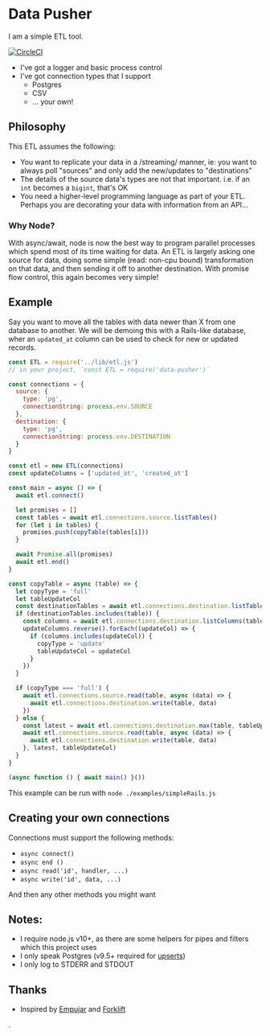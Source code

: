 # Data Pusher

I am a simple ETL tool.

[![CircleCI](https://circleci.com/gh/evantahler/data-pusher.svg?style=svg)](https://circleci.com/gh/evantahler/data-pusher)

* I've got a logger and basic process control
* I've got connection types that I support
  * Postgres
  * CSV
  * ... your own!

## Philosophy
This ETL assumes the following:
 * You want to replicate your data in a /streaming/ manner, ie: you want to always poll "sources" and only add the new/updates to "destinations"
 * The details of the source data's types are not that important.  i.e. if an `int` becomes a `bigint`, that's OK
 * You need a higher-level programming language as part of your ETL.  Perhaps you are decorating your data with information from an API...

### Why Node?
With async/await, node is now the best way to program parallel processes which spend most of its time waiting for data.  An ETL is largely asking one source for data, doing some simple (read: non-cpu bound) transformation on that data, and then sending it off to another destination.  With promise flow control, this again becomes very simple!

## Example
Say you want to move all the tables with data newer than X from one database to another.  We will be demoing this with a Rails-like database, wher an `updated_at` column can be used to check for new or updated records.

```js
const ETL = require('../lib/etl.js')
// in your project, `const ETL = require('data-pusher')`

const connections = {
  source: {
    type: 'pg',
    connectionString: process.env.SOURCE
  },
  destination: {
    type: 'pg',
    connectionString: process.env.DESTINATION
  }
}

const etl = new ETL(connections)
const updateColumns = ['updated_at', 'created_at']

const main = async () => {
  await etl.connect()

  let promises = []
  const tables = await etl.connections.source.listTables()
  for (let i in tables) {
    promises.push(copyTable(tables[i]))
  }

  await Promise.all(promises)
  await etl.end()
}

const copyTable = async (table) => {
  let copyType = 'full'
  let tableUpdateCol
  const destinationTables = await etl.connections.destination.listTables()
  if (destinationTables.includes(table)) {
    const columns = await etl.connections.destination.listColumns(table)
    updateColumns.reverse().forEach((updateCol) => {
      if (columns.includes(updateCol)) {
        copyType = 'update'
        tableUpdateCol = updateCol
      }
    })
  }

  if (copyType === 'full') {
    await etl.connections.source.read(table, async (data) => {
      await etl.connections.destination.write(table, data)
    })
  } else {
    const latest = await etl.connections.destination.max(table, tableUpdateCol)
    await etl.connections.source.read(table, async (data) => {
      await etl.connections.destination.write(table, data)
    }, latest, tableUpdateCol)
  }
}

(async function () { await main() }())
```
This example can be run with `node ./examples/simpleRails.js`

## Creating your own connections

Connections must support the following methods:
* `async connect()`
* `async end ()`
* `async read('id', handler, ...)`
* `async write('id', data, ...)`

And then any other methods you might want

## Notes:

* I require node.js v10+, as there are some helpers for pipes and filters which this project uses
* I only speak Postgres (v9.5+ required for [upserts](https://stackoverflow.com/questions/17267417/how-to-upsert-merge-insert-on-duplicate-update-in-postgresql))
* I only log to STDERR and STDOUT

## Thanks
* Inspired by [Empujar](https://github.com/taskrabbit/empujar) and [Forklift](https://github.com/taskrabbit/forklift)

.
